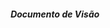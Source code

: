 <h5 align = "center">Documento de Visão</h5>

<p align="center">
  <img src="" />
</p>

<p align="center">
  <img src="" />
</p>

<p align="center">
  <img src="" />
</p>

<p align="center">
  <img src="" />
</p>  

<p align="center">
  <img src="" />
</p> 

<p align="center">
  <img src="" />
</p> 

<p align="center">
  <img src="" />
</p> 

<p align="center">
  <img src="" />
</p> 

<p align="center">
  <img src="" />
</p> 

<p align="center">
  <img src="" />
</p> 

<p align="center">
  <img src="" />
</p> 

